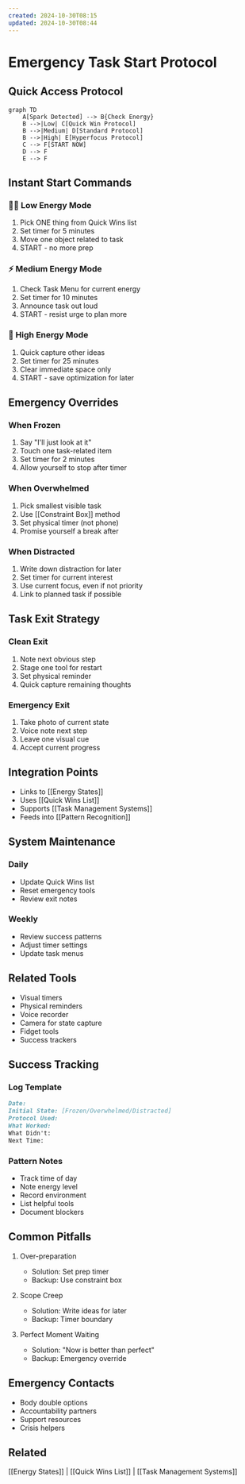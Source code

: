 ```yaml
---
created: 2024-10-30T08:15
updated: 2024-10-30T08:44
---
```

# Emergency Task Start Protocol

## Quick Access Protocol
```mermaid
graph TD
    A[Spark Detected] --> B{Check Energy}
    B -->|Low| C[Quick Win Protocol]
    B -->|Medium| D[Standard Protocol]
    B -->|High| E[Hyperfocus Protocol]
    C --> F[START NOW]
    D --> F
    E --> F
```

## Instant Start Commands
### 🧟‍♂️ Low Energy Mode
1. Pick ONE thing from Quick Wins list
2. Set timer for 5 minutes
3. Move one object related to task
4. START - no more prep

### ⚡ Medium Energy Mode
1. Check Task Menu for current energy
2. Set timer for 10 minutes
3. Announce task out loud
4. START - resist urge to plan more

### 🚀 High Energy Mode
1. Quick capture other ideas
2. Set timer for 25 minutes
3. Clear immediate space only
4. START - save optimization for later

## Emergency Overrides
### When Frozen
1. Say "I'll just look at it"
2. Touch one task-related item
3. Set timer for 2 minutes
4. Allow yourself to stop after timer

### When Overwhelmed
1. Pick smallest visible task
2. Use [[Constraint Box]] method
3. Set physical timer (not phone)
4. Promise yourself a break after

### When Distracted
1. Write down distraction for later
2. Set timer for current interest
3. Use current focus, even if not priority
4. Link to planned task if possible

## Task Exit Strategy
### Clean Exit
1. Note next obvious step
2. Stage one tool for restart
3. Set physical reminder
4. Quick capture remaining thoughts

### Emergency Exit
1. Take photo of current state
2. Voice note next step
3. Leave one visual cue
4. Accept current progress

## Integration Points
- Links to [[Energy States]]
- Uses [[Quick Wins List]]
- Supports [[Task Management Systems]]
- Feeds into [[Pattern Recognition]]

## System Maintenance
### Daily
- Update Quick Wins list
- Reset emergency tools
- Review exit notes

### Weekly
- Review success patterns
- Adjust timer settings
- Update task menus

## Related Tools
- Visual timers
- Physical reminders
- Voice recorder
- Camera for state capture
- Fidget tools
- Success trackers

## Success Tracking
### Log Template
```markdown
Date: 
Initial State: [Frozen/Overwhelmed/Distracted]
Protocol Used:
What Worked:
What Didn't:
Next Time:
```

### Pattern Notes
- Track time of day
- Note energy level
- Record environment
- List helpful tools
- Document blockers

## Common Pitfalls
1. Over-preparation
   - Solution: Set prep timer
   - Backup: Use constraint box

2. Scope Creep
   - Solution: Write ideas for later
   - Backup: Timer boundary

3. Perfect Moment Waiting
   - Solution: "Now is better than perfect"
   - Backup: Emergency override

## Emergency Contacts
- Body double options
- Accountability partners
- Support resources
- Crisis helpers

## Related
[[Energy States]] | [[Quick Wins List]] | [[Task Management Systems]]
